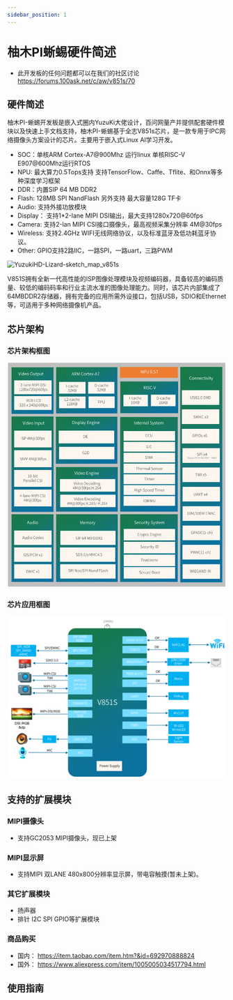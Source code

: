 ```yaml
---
sidebar_position: 1
---
```

# 柚木PI蜥蜴硬件简述

- 此开发板的任何问题都可以在我们的社区讨论 https://forums.100ask.net/c/aw/v851s/70

## 硬件简述

柚木PI-蜥蜴开发板是嵌入式圈内YuzuKi大佬设计，百问网量产并提供配套硬件模块以及快速上手文档支持，柚木PI-蜥蜴基于全志V851s芯片，是一款专用于IPC网络摄像头方案设计的芯片。主要用于嵌入式Linux AI学习开发。

- SOC：单核ARM Cortex-A7@900Mhz 运行linux 单核RISC-V E907@600Mhz运行RTOS
- NPU: 最大算力0.5Tops支持 支持TensorFlow、Caffe、Tflite、和Onnx等多种深度学习框架
- DDR：内置SIP 64 MB DDR2
- Flash: 128MB SPI NandFlash 另外支持 最大容量128G TF卡
- Audio: 支持外接功放模块
- Display： 支持1*2-lane MIPI DSI输出，最大支持1280x720@60fps
- Camera: 支持2-lan MIPI CSI接口摄像头，最高视频采集分辨率 4M@30fps
- Wireless: 支持2.4GHz WIFI无线网络协议，以及标准蓝牙及低功耗蓝牙协议。
- Other: GPIO支持2路IIC，一路SPI，一路uart，三路PWM

![YuzukiHD-Lizard-sketch_map_v851s](images/68747470733a2f2f70686f746f732e31303061736b2e6e65742f646f6e677368616e70692d646f63732f59757a756b6948442d4c697a6172642f59757a756b6948442d4c697a6172642d736b657463685f6d61705f76383531732e706e67.png)

V851S拥有全新一代高性能的ISP图像处理模块及视频编码器，具备较高的编码质量、较低的编码码率和行业主流水准的图像处理能力。同时，该芯片内部集成了64MBDDR2存储器，拥有完备的应用所需外设接口，包括USB，SDIO和Ethernet等，可适用于多种网络摄像机产品。

## 芯片架构

### 芯片架构框图

![YuzukiHD-Lizard-Chip_block_diagram](images/68747470733a2f2f70686f746f732e31303061736b2e6e65742f646f6e677368616e70692d646f63732f59757a756b6948442d4c697a6172642f59757a756b6948442d4c697a6172642d436869705f626c6f636b5f6469616772616d2e706e67.png)

### 芯片应用框图

![YuzukiHD-Lizard-Application_scenario](images/68747470733a2f2f70686f746f732e31303061736b2e6e65742f646f6e677368616e70692d646f63732f59757a756b6948442d4c697a6172642f59757a756b6948442d4c697a6172642d4170706c69636174696f6e5f7363656e6172696f2e706e67.png)

## 支持的扩展模块

### MIPI摄像头

- 支持GC2053 MIPI摄像头，现已上架

### MIPI显示屏

- 支持MIPI 双LANE 480x800分辨率显示屏，带电容触摸(暂未上架)。

### 其它扩展模块

- 扬声器
- 排针 I2C SPI GPIO等扩展模块

### 商品购买

- 国内： https://item.taobao.com/item.htm?&id=692970888824
- 国外： https://www.aliexpress.com/item/1005005034517794.html

## 使用指南